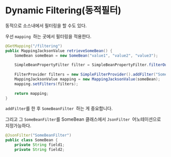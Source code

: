 # Dynamic Filtering\(동적필터\)

동적으로 소스내에서 필터링을 할 수도 있다. 

우선 `mapping `하는 곳에서 필터링을 적용한다. 

```java
@GetMapping("/filtering")
public MappingJacksonValue retrieveSomeBean() {
	SomeBean someBean = new SomeBean("value1", "value2", "value3");
	
	SimpleBeanPropertyFilter filter = SimpleBeanPropertyFilter.filterOutAllExcept("field1","field2");
	
	FilterProvider filters = new SimpleFilterProvider().addFilter("SomeBeanFilter", filter);
	MappingJacksonValue mapping = new MappingJacksonValue(someBean);
	mapping.setFilters(filters);
	
	return mapping;
}
```

`addFilter`를 한 후 `SomeBeanFilter `하는 게 중요합니다. 

그리고 그 `SomeBeanFilter`를 SomeBean 클래스에서 `JsonFilter `어노테이션으로 지정가능하다. 

```java
@JsonFilter("SomeBeanFilter")
public class SomeBean {
	private String field1;
	private String field2;
```



